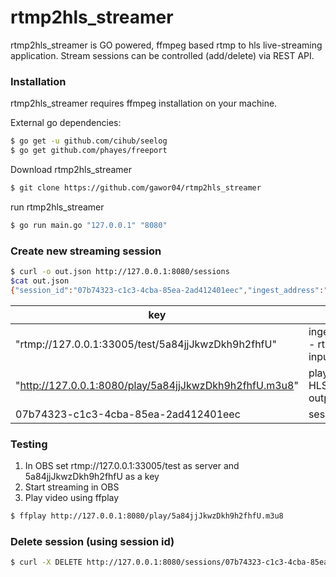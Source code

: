 # rtmp2hls_streamer

rtmp2hls_streamer is GO powered, ffmpeg based rtmp to hls live-streaming application. Stream sessions can be controlled (add/delete) via REST API.

### Installation

rtmp2hls_streamer requires ffmpeg installation on your machine.

External go dependencies:
```sh
$ go get -u github.com/cihub/seelog
$ go get github.com/phayes/freeport
```

Download rtmp2hls_streamer
```sh
$ git clone https://github.com/gawor04/rtmp2hls_streamer
```

run rtmp2hls_streamer
```sh
$ go run main.go "127.0.0.1" "8080"
```

### Create new streaming session
```sh
$ curl -o out.json http://127.0.0.1:8080/sessions
$cat out.json 
{"session_id":"07b74323-c1c3-4cba-85ea-2ad412401eec","ingest_address":"rtmp://127.0.0.1:33005/test/5a84jjJkwzDkh9h2fhfU","playback_url":"http://127.0.0.1/play/5a84jjJkwzDkh9h2fhfU.m3u8"}
```
 key | value
| ------------- | -----|
"rtmp://127.0.0.1:33005/test/5a84jjJkwzDkh9h2fhfU" | ingest_address - rtmp stream input
"http://127.0.0.1:8080/play/5a84jjJkwzDkh9h2fhfU.m3u8"  | playback_url - HLS stream output
07b74323-c1c3-4cba-85ea-2ad412401eec             | session id

### Testing
1. In OBS set rtmp://127.0.0.1:33005/test as server and 5a84jjJkwzDkh9h2fhfU as a key
2. Start streaming in OBS
3. Play video using ffplay
```sh
$ ffplay http://127.0.0.1:8080/play/5a84jjJkwzDkh9h2fhfU.m3u8
```

### Delete session (using session id)
```sh
$ curl -X DELETE http://127.0.0.1:8080/sessions/07b74323-c1c3-4cba-85ea-2ad412401eec
